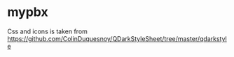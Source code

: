 # mypbx


Css and icons is taken from https://github.com/ColinDuquesnoy/QDarkStyleSheet/tree/master/qdarkstyle
